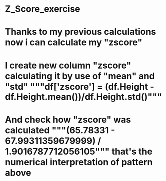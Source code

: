 # Z_Score_exercise
# Thanks to my previous calculations now i can calculate my "zscore"
# I create new column "zscore" calculating it by use of "mean" and "std" """df['zscore'] = (df.Height - df.Height.mean())/df.Height.std()"""
# And check how "zscore" was calculated """(65.78331 - 67.99311359679999) / 1.9016787712056105""" that's the numerical interpretation of pattern above
